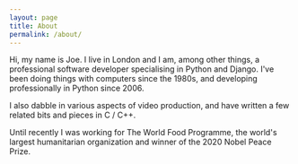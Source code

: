 ```yaml
---
layout: page
title: About
permalink: /about/
---
```


Hi, my name is Joe. I live in London and I am, among other things, a professional software developer specialising in Python and Django. I've been doing things with computers since the 1980s, and developing professionally in Python since 2006.

I also dabble in various aspects of video production, and have written a few related bits and pieces in C / C++.

Until recently I was working for The World Food Programme, the world's largest humanitarian organization and winner of the 2020 Nobel Peace Prize.